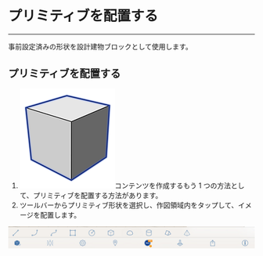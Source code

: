 

# プリミティブを配置する

---

事前設定済みの形状を設計建物ブロックとして使用します。

## プリミティブを配置する

1. ![](Images/GUID-08D9B90C-BE55-4596-BFFB-3436E9D2A939-low.png)コンテンツを作成するもう 1 つの方法として、プリミティブを配置する方法があります。
2. ツールバーからプリミティブ形状を選択し、作図領域内をタップして、イメージを配置します。

![](Images/GUID-E3146937-3317-4DBB-9DF4-91ED703E7985-low.png)

